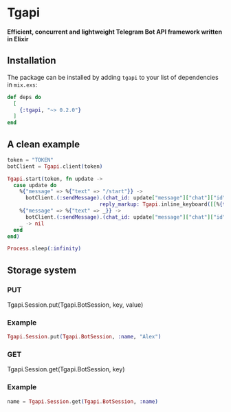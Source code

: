 # Tgapi

**Efficient, concurrent and lightweight Telegram Bot API framework written in Elixir**

## Installation

The package can be installed
by adding `tgapi` to your list of dependencies in `mix.exs`:

```elixir
def deps do
  [
    {:tgapi, "~> 0.2.0"}
  ]
end
```

## A clean example

```elixir
token = "TOKEN"
botClient = Tgapi.client(token)

Tgapi.start(token, fn update ->
  case update do
    %{"message" => %{"text" => "/start"}} -> 
      botClient.(:sendMessage).(chat_id: update["message"]["chat"]["id"], text: "helo",
                              reply_markup: Tgapi.inline_keyboard([[%{text: "hey", callback_data: "nice"}]]))
    %{"message" => %{"text" => _}} -> 
      botClient.(:sendMessage).(chat_id: update["message"]["chat"]["id"], text: "?")
    _ -> nil
  end
end)

Process.sleep(:infinity)
```

## Storage system

### PUT

Tgapi.Session.put(Tgapi.BotSession, key, value)

### Example

```elixir
Tgapi.Session.put(Tgapi.BotSession, :name, "Alex")
```

### GET

Tgapi.Session.get(Tgapi.BotSession, key)

### Example

```elixir
name = Tgapi.Session.get(Tgapi.BotSession, :name)
```
